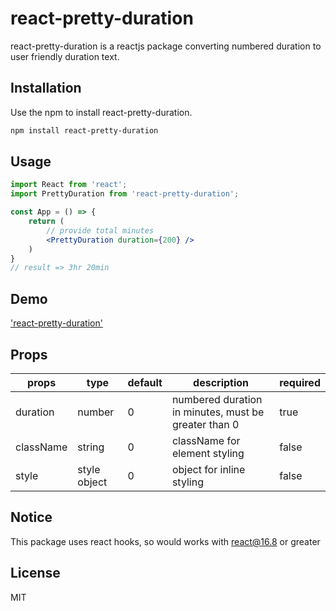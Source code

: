 # react-pretty-duration

react-pretty-duration is a reactjs package converting numbered duration to user friendly duration text.

## Installation

Use the npm to install react-pretty-duration.

```bash
npm install react-pretty-duration
```

## Usage

```jsx
import React from 'react';
import PrettyDuration from 'react-pretty-duration';

const App = () => {
	return (
		// provide total minutes
		<PrettyDuration duration={200} />
	)
}
// result => 3hr 20min
```

## Demo

['react-pretty-duration'](https://codesandbox.io/s/react-pretty-duration-2krwk)

## Props

| props    | type   | default | description                               | required |
|----------|--------|---------|-------------------------------------------|----------|
| duration | number | 0       | numbered duration in minutes, must be greater than 0 | true     |
| className| string | 0       | className for element styling             | false    |
| style    | style object | 0 | object for inline styling                 | false    |


## Notice
This package uses react hooks, so would works with react@16.8 or greater

## License
MIT